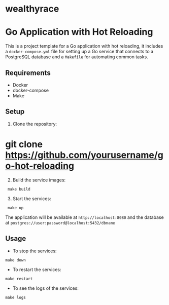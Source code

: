# wealthyrace

# Go Application with Hot Reloading

This is a project template for a Go application with hot reloading, it includes a `docker-compose.yml` file for setting up a Go service that connects to a PostgreSQL database and a `Makefile` for automating common tasks.

## Requirements
- Docker
- docker-compose
- Make

## Setup

1. Clone the repository:

# git clone https://github.com/yourusername/go-hot-reloading

2. Build the service images:

```
 make build
```

3. Start the services:

```
 make up
```

The application will be available at `http://localhost:8080` and the database at `postgres://user:password@localhost:5432/dbname`

## Usage

- To stop the services:

```
make down
```

- To restart the services:

```
make restart
```

- To see the logs of the services:

```
make logs
```